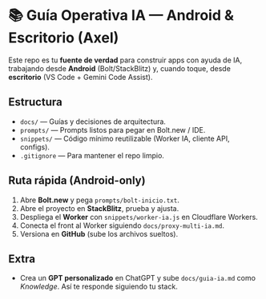 # 📚 Guía Operativa IA — Android & Escritorio (Axel)

Este repo es tu **fuente de verdad** para construir apps con ayuda de IA, trabajando desde **Android** (Bolt/StackBlitz) y, cuando toque, desde **escritorio** (VS Code + Gemini Code Assist).

## Estructura
- `docs/` — Guías y decisiones de arquitectura.
- `prompts/` — Prompts listos para pegar en Bolt.new / IDE.
- `snippets/` — Código mínimo reutilizable (Worker IA, cliente API, configs).
- `.gitignore` — Para mantener el repo limpio.

## Ruta rápida (Android-only)
1. Abre **Bolt.new** y pega `prompts/bolt-inicio.txt`.
2. Abre el proyecto en **StackBlitz**, prueba y ajusta.
3. Despliega el **Worker** con `snippets/worker-ia.js` en Cloudflare Workers.
4. Conecta el front al Worker siguiendo `docs/proxy-multi-ia.md`.
5. Versiona en **GitHub** (sube los archivos sueltos).

## Extra
- Crea un **GPT personalizado** en ChatGPT y sube `docs/guia-ia.md` como *Knowledge*. Así te responde siguiendo tu stack.
